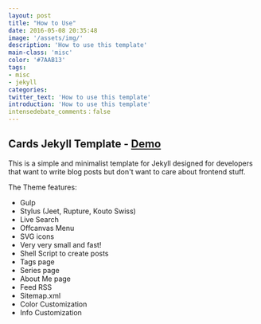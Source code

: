 ```yaml
---
layout: post
title: "How to Use"
date: 2016-05-08 20:35:48
image: '/assets/img/'
description: 'How to use this template'
main-class: 'misc'
color: '#7AAB13'
tags:
- misc
- jekyll
categories:
twitter_text: 'How to use this template'
introduction: 'How to use this template'
intensedebate_comments：false
---
```


## Cards Jekyll Template - [Demo](http://willianjusten.com.br/cards-jekyll-template)

This is a simple and minimalist template for Jekyll designed for developers that want to write blog posts but don't want to care about frontend stuff.

The Theme features:

- Gulp
- Stylus (Jeet, Rupture, Kouto Swiss)
- Live Search
- Offcanvas Menu
- SVG icons
- Very very small and fast!
- Shell Script to create posts
- Tags page
- Series page
- About Me page
- Feed RSS
- Sitemap.xml
- Color Customization
- Info Customization

